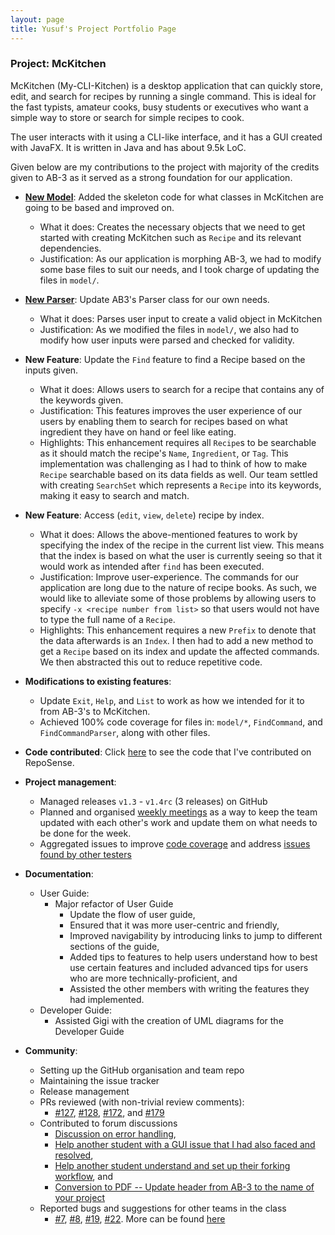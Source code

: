 ```yaml
---
layout: page
title: Yusuf's Project Portfolio Page
---
```


### Project: McKitchen

McKitchen (My-CLI-Kitchen) is a desktop application that can quickly store, edit, and search for recipes by running a single command. This is ideal for the fast typists, amateur cooks, busy students or executives who want a simple way to store or search for simple recipes to cook.

The user interacts with it using a CLI-like interface, and it has a GUI created with JavaFX. It is written in Java and has about 9.5k LoC.

Given below are my contributions to the project with majority of the credits given to AB-3 as it served as a strong foundation for our application.
* [**New Model**](https://github.com/AY2122S2-CS2103T-T17-2/tp/pull/12): Added the skeleton code for what classes in McKitchen are going to be based and improved on. 
  * What it does: Creates the necessary objects that we need to get started with creating McKitchen such as `Recipe` and its relevant dependencies.
  * Justification: As our application is morphing AB-3, we had to modify some base files to suit our needs, and I took charge of updating the files in `model/`.
* [**New Parser**](https://github.com/AY2122S2-CS2103T-T17-2/tp/pull/47): Update AB3's Parser class for our own needs.
  * What it does: Parses user input to create a valid object in McKitchen
  * Justification: As we modified the files in `model/`, we also had to modify how user inputs were parsed and checked for validity.
* **New Feature**: Update the `Find` feature to find a Recipe based on the inputs given.
  * What it does: Allows users to search for a recipe that contains any of the keywords given. 
  * Justification: This features improves the user experience of our users by enabling them to search for recipes based on what ingredient they have on hand or feel like eating.
  * Highlights: This enhancement requires all `Recipe`s to be searchable as it should match the recipe's `Name`, `Ingredient`, or `Tag`. This implementation was challenging as I had to think of how to make `Recipe` searchable based on its data fields as well. Our team settled with creating `SearchSet` which represents a `Recipe` into its keywords, making it easy to search and match.
* **New Feature**: Access (`edit`, `view`, `delete`) recipe by index.
  * What it does: Allows the above-mentioned features to work by specifying the index of the recipe in the current list view. This means that the index is based on what the user is currently seeing so that it would work as intended after `find` has been executed.
  * Justification: Improve user-experience. The commands for our application are long due to the nature of recipe books. As such, we would like to alleviate some of those problems by allowing users to specify `-x <recipe number from list>` so that users would not have to type the full name of a `Recipe`.
  * Highlights: This enhancement requires a new `Prefix` to denote that the data afterwards is an `Index`. I then had to add a new method to get a `Recipe` based on its index and update the affected commands. We then abstracted this out to reduce repetitive code.

* **Modifications to existing features**:
  * Update `Exit`, `Help`, and `List` to work as how we intended for it to from AB-3's to McKitchen.
  * Achieved 100% code coverage for files in: `model/*`, `FindCommand`, and `FindCommandParser`, along with other files.


* **Code contributed**: Click [here](https://nus-cs2103-ay2122s2.github.io/tp-dashboard/?search=yusufaine&sort=groupTitle&sortWithin=title&timeframe=commit&mergegroup=&groupSelect=groupByRepos&breakdown=true&checkedFileTypes=docs~functional-code~test-code~other&since=2022-02-18&tabOpen=true&tabType=authorship&zFR=false&tabAuthor=yusufaine&tabRepo=AY2122S2-CS2103T-T17-2%2Ftp%5Bmaster%5D&authorshipIsMergeGroup=false&authorshipFileTypes=docs~functional-code~test-code~other&authorshipIsBinaryFileTypeChecked=false) to see the code that I've contributed on RepoSense.

* **Project management**:
  * Managed releases `v1.3` - `v1.4rc` (3 releases) on GitHub
  * Planned and organised [weekly meetings](https://docs.google.com/document/d/1NpyQ7--KhO6W1OKzQWIu728AawXXmeFbyTlrjPOvS4c/edit?usp=sharing) as a way to keep the team updated with each other's work and update them on what needs to be done for the week.
  * Aggregated issues to improve [code coverage](https://github.com/AY2122S2-CS2103T-T17-2/tp/issues/77) and address [issues found by other testers](https://github.com/AY2122S2-CS2103T-T17-2/tp/issues/219)

* **Documentation**:
  * User Guide:
    * Major refactor of User Guide
      * Update the flow of user guide,
      * Ensured that it was more user-centric and friendly,
      * Improved navigability by introducing links to jump to different sections of the guide,
      * Added tips to features to help users understand how to best use certain features and included advanced tips for users who are more technically-proficient, and
      * Assisted the other members with writing the features they had implemented.
  * Developer Guide:
    * Assisted Gigi with the creation of UML diagrams for the Developer Guide

* **Community**:
  * Setting up the GitHub organisation and team repo
  * Maintaining the issue tracker
  * Release management
  * PRs reviewed (with non-trivial review comments): 
    * [\#127](https://github.com/AY2122S2-CS2103T-T17-2/tp/pull/127#discussion_r832093006), [\#128](https://github.com/AY2122S2-CS2103T-T17-2/tp/pull/128#issuecomment-1076317905), [\#172](https://github.com/AY2122S2-CS2103T-T17-2/tp/pull/172#discussion_r836634342), and [\#179](https://github.com/AY2122S2-CS2103T-T17-2/tp/pull/179#discussion_r838115404)
  * Contributed to forum discussions 
    * [Discussion on error handling](https://github.com/nus-cs2103-AY2122S2/forum/issues/21), 
    * [Help another student with a GUI issue that I had also faced and resolved](https://github.com/nus-cs2103-AY2122S2/forum/issues/112#issuecomment-1030658101), 
    * [Help another student understand and set up their forking workflow](https://github.com/nus-cs2103-AY2122S2/forum/issues/194#issuecomment-1055672552), and
    * [Conversion to PDF -- Update header from AB-3 to the name of your project](https://github.com/nus-cs2103-AY2122S2/forum/issues/259)
  * Reported bugs and suggestions for other teams in the class
    * [\#7](https://github.com/yusufaine/ped/issues/7), [\#8](https://github.com/yusufaine/ped/issues/8), [\#19](https://github.com/yusufaine/ped/issues/19), [\#22](https://github.com/yusufaine/ped/issues/22). More can be found [here](https://github.com/yusufaine/ped/issues?q=is%3Aissue+is%3Aopen)
  
